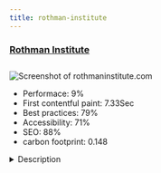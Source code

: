 ```yaml
---
title: rothman-institute
---
```


<div style="height: 3rem">
  <a href="https://www.rothmaninstitute.com/"><h3>Rothman Institute</h3></a>
</div>
<img loading="lazy" src="/images/thumbs/rothmaninstitute.com.jpg" alt="Screenshot of rothmaninstitute.com" />
<ul>
  <li>Performace: 9%</li>
  <li>
    First contentful paint:
    7.33Sec
  </li>
  <li>Best practices: 79%</li>
  <li>Accessibility: 71%</li>
  <li>SEO: 88%</li>
  <li>carbon footprint: 0.148</li>
</ul>
<details>
  <summary>Description</summary>
  <p>Rothman Institute delivers world-class orthopaedic care at dozens of locations throughout the Greater Philadelphia region. They are one of the most recognized brands in the area, and the official orthopaedic team of all of Philadelphia's professional sport teams.Lyquix redesigned and upgraded Rothman Institute's website back in 2012. The website proved to be an extremely useful resource for patients researching orthopaedic specialties, conditions and treatments, learning about Rothman's physicians, and making appointments online. At the same time the website grew to be an ever more important tool for the marketing department.

For this new version of the website Lyquix consulted with Rothman Institute to create a vision of what the design and upgrades should accomplish. The success of the website brought a myriad of new requirements and expectations both from the company leadership and users. At the top of the priorities we found a desire to refresh the look & feel of the site, accommodate for the expon</p>
</details>


